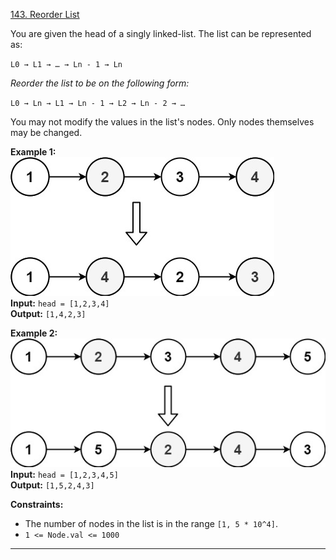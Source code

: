 [143. Reorder List](https://leetcode.com/problems/reorder-list/)

You are given the head of a singly linked-list. The list can be represented as:

`L0 → L1 → … → Ln - 1 → Ln`

_Reorder the list to be on the following form:_

`L0 → Ln → L1 → Ln - 1 → L2 → Ln - 2 → …`

You may not modify the values in the list's nodes. Only nodes themselves may be changed.

**Example 1:**  
![](!assets/attachments/Pasted%20image%2020240227110311.png)  
**Input:** `head = [1,2,3,4]`  
**Output:** `[1,4,2,3]`  

**Example 2:**  
![](!assets/attachments/Pasted%20image%2020240227110327.png)  
**Input:** `head = [1,2,3,4,5]`  
**Output:** `[1,5,2,4,3]`  

**Constraints:**
- The number of nodes in the list is in the range `[1, 5 * 10^4]`.
- `1 <= Node.val <= 1000`

---

